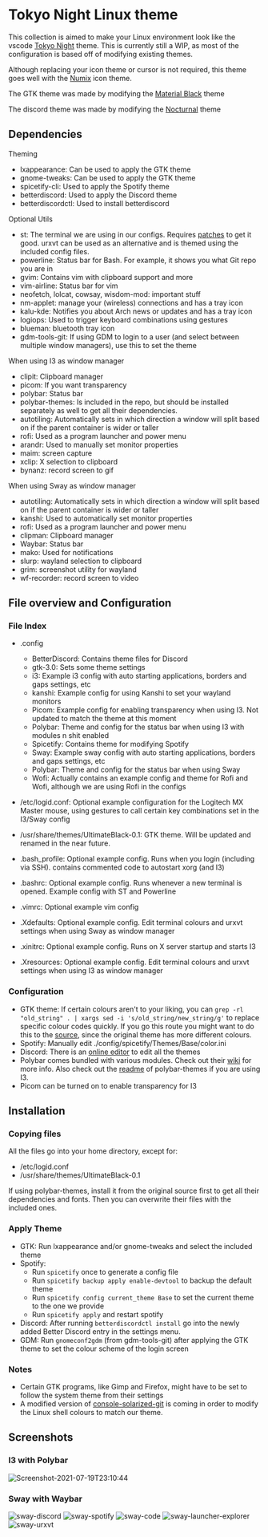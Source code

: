 # Tokyo Night Linux theme

This collection is aimed to make your Linux environment look like the vscode <a href="https://github.com/enkia/tokyo-night-vscode-theme">Tokyo Night</a> theme. This is currently still a WIP, as most of the configuration is based off of modifying existing themes.

Although replacing your icon theme or cursor is not required, this theme goes well with the <a href="https://github.com/numixproject/numix-icon-theme">Numix</a> icon theme.

The GTK theme was made by modifying the <a href="https://www.gnome-look.org/p/1316887">Material Black</a> theme

The discord theme was made by modifying the <a href="https://betterdiscord.app/theme/Nocturnal">Nocturnal</a> theme

## Dependencies

Theming
- lxappearance: Can be used to apply the GTK theme
- gnome-tweaks: Can be used to apply the GTK theme
- spicetify-cli: Used to apply the Spotify theme
- betterdiscord: Used to apply the Discord theme
- betterdiscordctl: Used to install betterdiscord

Optional Utils
- st: The terminal we are using in our configs. Requires <a href="https://wiki.archlinux.org/title/st#Patches">patches</a> to get it good. urxvt can be used as an alternative and is themed using the included config files.
- powerline: Status bar for Bash. For example, it shows you what Git repo you are in
- gvim: Contains vim with clipboard support and more
- vim-airline: Status bar for vim
- neofetch, lolcat, cowsay, wisdom-mod: important stuff
- nm-applet: manage your (wireless) connections and has a tray icon
- kalu-kde: Notifies you about Arch news or updates and has a tray icon
- logiops: Used to trigger keyboard combinations using gestures
- blueman: bluetooth tray icon
- gdm-tools-git: If using GDM to login to a user (and select between multiple window managers), use this to set the theme

When using I3 as window manager
- clipit: Clipboard manager
- picom: If you want transparency
- polybar: Status bar
- polybar-themes: Is included in the repo, but should be installed separately as well to get all their dependencies.
- autotiling: Automatically sets in which direction a window will split based on if the parent container is wider or taller
- rofi: Used as a program launcher and power menu
- arandr: Used to manually set monitor properties
- maim: screen capture
- xclip: X selection to clipboard
- bynanz: record screen to gif

When using Sway as window manager
- autotiling: Automatically sets in which direction a window will split based on if the parent container is wider or taller
- kanshi: Used to automatically set monitor properties
- rofi: Used as a program launcher and power menu
- clipman: Clipboard manager
- Waybar: Status bar
- mako: Used for notifications
- slurp: wayland selection to clipboard
- grim: screenshot utility for wayland
- wf-recorder: record screen to video

## File overview and Configuration
### File Index
- .config
    - BetterDiscord: Contains theme files for Discord
    - gtk-3.0: Sets some theme settings
    - i3: Example i3 config with auto starting applications, borders and gaps settings, etc
    - kanshi: Example config for using Kanshi to set your wayland monitors
    - Picom: Example config for enabling transparency when using I3. Not updated to match the theme at this moment
    - Polybar: Theme and config for the status bar when using I3 with modules n shit enabled
    - Spicetify: Contains theme for modifying Spotify
    - Sway: Example sway config with auto starting applications, borders and gaps settings, etc
    - Polybar: Theme and config for the status bar when using Sway
    - Wofi: Actually contains an example config and theme for Rofi and Wofi, although we are using Rofi in the configs

- /etc/logid.conf: Optional example configuration for the Logitech MX Master mouse, using gestures to call certain key combinations set in the I3/Sway config
- /usr/share/themes/UltimateBlack-0.1: GTK theme. Will be updated and renamed in the near future.
- .bash_profile: Optional example config. Runs when you login (including via SSH). contains commented code to autostart xorg (and I3)
- .bashrc: Optional example config. Runs whenever a new terminal is opened. Example config with ST and Powerline
- .vimrc:  Optional example vim config
- .Xdefaults: Optional example config. Edit terminal colours and urxvt settings when using Sway as window manager
- .xinitrc: Optional example config. Runs on X server startup and starts I3
- .Xresources: Optional example config. Edit terminal colours and urxvt settings when using I3 as window manager
### Configuration
- GTK theme: If certain colours aren't to your liking, you can `` grep -rl "old_string" . | xargs sed -i 's/old_string/new_string/g' `` to replace specific colour codes quickly. If you go this route you might want to do this to the <a href="https://www.gnome-look.org/p/1316887">source</a>, since the original theme has more different colours.
- Spotify: Manually edit ./config/spicetify/Themes/Base/color.ini
- Discord: There is an <a href="https://limeshark.dev/editor/Nocturnal">online editor</a> to edit all the themes
- Polybar comes bundled with various modules. Check out their <a href="https://github.com/polybar/polybar/wiki">wiki</a>  for more info. Also check out the <a href="https://github.com/adi1090x/polybar-themes#readme">readme</a> of polybar-themes if you are using I3.
- Picom can be turned on to enable transparency for I3

## Installation
### Copying files
All the files go into your home directory, except for:
- /etc/logid.conf
- /usr/share/themes/UltimateBlack-0.1

If using polybar-themes, install it from the original source first to get all their dependencies and fonts. Then you can overwrite their files with the included ones.

### Apply Theme
- GTK: Run lxappearance and/or gnome-tweaks and select the included theme
- Spotify:
    - Run ``spicetify`` once to generate a config file
    - Run ``spicetify backup apply enable-devtool`` to backup the default theme
    - Run ``spicetify config current_theme Base`` to set the current theme to the one we provide
    - Run ``spicetify apply`` and restart spotify
- Discord: After running ``betterdiscordctl install`` go into the newly added Better Discord entry in the settings menu.
- GDM: Run ``gnomeconf2gdm`` (from gdm-tools-git) after applying the GTK theme to set the colour scheme of the login screen
### Notes
- Certain GTK programs, like Gimp and Firefox, might have to be set to follow the system theme from their settings
- A modified version of <a href="https://aur.archlinux.org/packages/console-solarized-git/">console-solarized-git</a> is coming in order to modify the Linux shell colours to match our theme.

## Screenshots

### I3 with Polybar
![Screenshot-2021-07-19T23:10:44](https://user-images.githubusercontent.com/9502378/126227971-2ace7669-2043-40e3-977b-e7becee0808a.png)

### Sway with Waybar
![sway-discord](https://user-images.githubusercontent.com/9502378/126228226-fa59b3f1-2f30-41fb-9f7b-55f9c0d87d49.png)
![sway-spotify](https://user-images.githubusercontent.com/9502378/126228240-548a0cba-04f0-4505-affc-9676b5f99288.png)
![sway-code](https://user-images.githubusercontent.com/9502378/126228243-1cf4af9a-9eb1-4e51-a1ff-160fa44c0fa1.png)
![sway-launcher-explorer](https://user-images.githubusercontent.com/9502378/126228245-4bb93c2f-e4c6-4d1e-9ffc-740860614c81.png)
![sway-urxvt](https://user-images.githubusercontent.com/9502378/126228247-62197505-fb9f-43da-89d2-53c299df1563.png)


